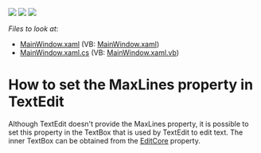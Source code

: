 <!-- default badges list -->
![](https://img.shields.io/endpoint?url=https://codecentral.devexpress.com/api/v1/VersionRange/128644942/13.2.8%2B)
[![](https://img.shields.io/badge/Open_in_DevExpress_Support_Center-FF7200?style=flat-square&logo=DevExpress&logoColor=white)](https://supportcenter.devexpress.com/ticket/details/E5213)
[![](https://img.shields.io/badge/📖_How_to_use_DevExpress_Examples-e9f6fc?style=flat-square)](https://docs.devexpress.com/GeneralInformation/403183)
<!-- default badges end -->
<!-- default file list -->
*Files to look at*:

* [MainWindow.xaml](./CS/example/MainWindow.xaml) (VB: [MainWindow.xaml](./VB/example/MainWindow.xaml))
* [MainWindow.xaml.cs](./CS/example/MainWindow.xaml.cs) (VB: [MainWindow.xaml.vb](./VB/example/MainWindow.xaml.vb))
<!-- default file list end -->
# How to set the MaxLines property in TextEdit


<p>Although TextEdit doesn't provide the MaxLines property, it is possible to set this property in the TextBox that is used by TextEdit to edit text. The inner TextBox can be obtained from the <a href="https://documentation.devexpress.com/#WPF/DevExpressXpfEditorsBaseEdit_EditCoretopic"><u>EditCore</u></a> property.</p>

<br/>


